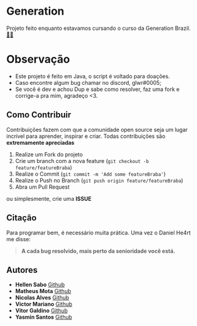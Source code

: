 # Generation
Projeto feito enquanto estavamos cursando o curso da Generation Brazil. 
<a target='_blank' href="https://brazil.generation.org/">
👨‍🎓
</a>

# Observação

- Este projeto é feito em Java, o script é voltado para doações.
- Caso encontre algum bug chamar no discord, glwr#0005;
- Se você é dev e achou Dup e sabe como resolver,
faz uma fork e corrige-a pra mim, agradeço <3.


## Como Contribuir

Contribuições fazem com que a comunidade open source seja um lugar incrível para aprender, inspirar e criar. Todas contribuições
são **extremamente apreciadas**

1. Realize um Fork do projeto
2. Crie um branch com a nova feature (`git checkout -b feature/featureBraba`)
3. Realize o Commit (`git commit -m 'Add some featureBraba'`)
4. Realize o Push no Branch (`git push origin feature/featureBraba`)
5. Abra um Pull Request

ou simplesmente, crie uma **ISSUE**

## Citação
Para programar bem, é necessário muita prática. Uma vez o Daniel He4rt me disse: 
>**A cada bug resolvido, mais perto da senioridade você está.**



## Autores
- **Hellen Sabo** [Github](https://github.com/HellenSabo)
- **Matheus Mota** [Github](https://github.com/omatheusmota)
- **Nicolas Alves** [Github](https://github.com/Gloower/)
- **Victor Mariano** [Github](https://github.com/VMarianOo/)
- **Vitor Galdino** [Github](https://github.com/VitorGaldino)
- **Yasmin Santos** [Github](https://github.com/ynicolau)

